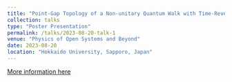 ```yaml
---
title: "Point-Gap Topology of a Non-unitary Quantum Walk with Time-Reversal Symmetry."
collection: talks
type: "Poster Presentation"
permalink: /talks/2023-08-20-talk-1
venue: "Physics of Open Systems and Beyond"
date: 2023-08-20
location: "Hokkaido University, Sapporo, Japan"
---
```


[More information here](https://sites.google.com/view/pos-byd/home?authuser=0)
